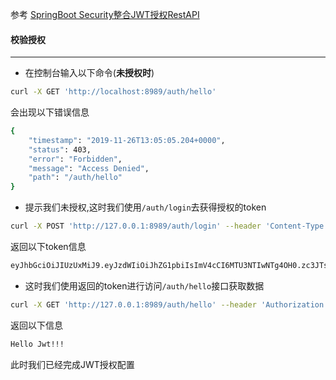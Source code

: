 
参考 [SpringBoot Security整合JWT授权RestAPI](https://segmentfault.com/a/1190000021127877)  


#### 校验授权

---

- 在控制台输入以下命令(**未授权时**)

```bash
curl -X GET 'http://localhost:8989/auth/hello'
```

会出现以下错误信息

```bash
{
    "timestamp": "2019-11-26T13:05:05.204+0000",
    "status": 403,
    "error": "Forbidden",
    "message": "Access Denied",
    "path": "/auth/hello"
}
```

- 提示我们未授权,这时我们使用`/auth/login`去获得授权的token

```bash
curl -X POST 'http://127.0.0.1:8989/auth/login' --header 'Content-Type: application/json' -d '{"username": "admin", "password": "password"}'
```

返回以下token信息

```bash
eyJhbGciOiJIUzUxMiJ9.eyJzdWIiOiJhZG1pbiIsImV4cCI6MTU3NTIwNTg4OH0.zc3JTsIHIZSmi-hrgCB1AKrrjVWtnWB4YJjOhzml2k9qRdTGdoDYKM1XriQIAInvIrTDDkpozT4Ny58Wcpm4JA
```

- 这时我们使用返回的token进行访问`/auth/hello`接口获取数据

```bash
curl -X GET 'http://127.0.0.1:8989/auth/hello' --header 'Authorization: eyJhbGciOiJIUzUxMiJ9.eyJzdWIiOiJhZG1pbiIsImV4cCI6MTU3NTIwNTg4OH0.zc3JTsIHIZSmi-hrgCB1AKrrjVWtnWB4YJjOhzml2k9qRdTGdoDYKM1XriQIAInvIrTDDkpozT4Ny58Wcpm4JA'
```

返回以下信息

```bash
Hello Jwt!!!
```

此时我们已经完成JWT授权配置
